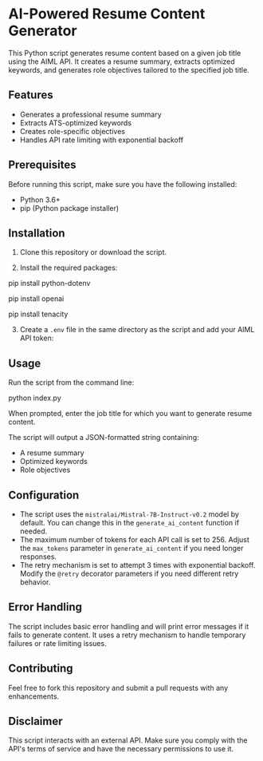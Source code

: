 # AI-Powered Resume Content Generator

This Python script generates resume content based on a given job title using the AIML API. It creates a resume summary, extracts optimized keywords, and generates role objectives tailored to the specified job title.

## Features

- Generates a professional resume summary
- Extracts ATS-optimized keywords
- Creates role-specific objectives
- Handles API rate limiting with exponential backoff

## Prerequisites

Before running this script, make sure you have the following installed:

- Python 3.6+
- pip (Python package installer)

## Installation

1. Clone this repository or download the script.

2. Install the required packages:

pip install python-dotenv

pip install openai

pip install tenacity



3. Create a `.env` file in the same directory as the script and add your AIML API token:

## Usage

Run the script from the command line:

python index.py

When prompted, enter the job title for which you want to generate resume content.

The script will output a JSON-formatted string containing:
- A resume summary
- Optimized keywords
- Role objectives

## Configuration

- The script uses the `mistralai/Mistral-7B-Instruct-v0.2` model by default. You can change this in the `generate_ai_content` function if needed.
- The maximum number of tokens for each API call is set to 256. Adjust the `max_tokens` parameter in `generate_ai_content` if you need longer responses.
- The retry mechanism is set to attempt 3 times with exponential backoff. Modify the `@retry` decorator parameters if you need different retry behavior.

## Error Handling

The script includes basic error handling and will print error messages if it fails to generate content. It uses a retry mechanism to handle temporary failures or rate limiting issues.

## Contributing

Feel free to fork this repository and submit a pull requests with any enhancements.

## Disclaimer

This script interacts with an external API. Make sure you comply with the API's terms of service and have the necessary permissions to use it.
